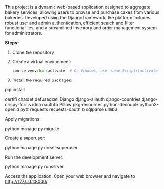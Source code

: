This project is a dynamic web-based application designed to aggregate bakery services, allowing users to browse and purchase cakes from various bakeries. Developed using the Django framework, the platform includes robust user and admin authentication, efficient search and filter functionalities, and a streamlined inventory and order management system for administrators.

**Steps:**

1. Clone the repository
2. Create a virtual environment:

    ```python -m venv venv
    source venv/bin/activate  # On Windows, use `venv\Scripts\activate`
3. Install the required packages:

pip install

certifi
chardet
defusedxml
Django
django-allauth
django-countries
django-crispy-forms
idna
oauthlib
Pillow
pkg-resources
python-decouple
python3-openid
pytz
requests
requests-oauthlib
sqlparse
urllib3

Apply migrations:

python manage.py migrate

Create a superuser:

python manage.py createsuperuser

Run the development server:

python manage.py runserver

Access the application:
Open your web browser and navigate to http://127.0.0.1:8000/.
